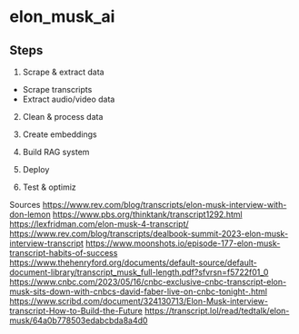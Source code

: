 # elon_musk_ai

## Steps

1. Scrape & extract data
- Scrape transcripts
- Extract audio/video data 

2. Clean & process data

3. Create embeddings

4. Build RAG system

5. Deploy 

6. Test & optimiz

Sources
https://www.rev.com/blog/transcripts/elon-musk-interview-with-don-lemon
https://www.pbs.org/thinktank/transcript1292.html
https://lexfridman.com/elon-musk-4-transcript/
https://www.rev.com/blog/transcripts/dealbook-summit-2023-elon-musk-interview-transcript
https://www.moonshots.io/episode-177-elon-musk-transcript-habits-of-success
https://www.thehenryford.org/documents/default-source/default-document-library/transcript_musk_full-length.pdf?sfvrsn=f5722f01_0
https://www.cnbc.com/2023/05/16/cnbc-exclusive-cnbc-transcript-elon-musk-sits-down-with-cnbcs-david-faber-live-on-cnbc-tonight-.html
https://www.scribd.com/document/324130713/Elon-Musk-interview-transcript-How-to-Build-the-Future
https://transcript.lol/read/tedtalk/elon-musk/64a0b778503edabcbda8a4d0
